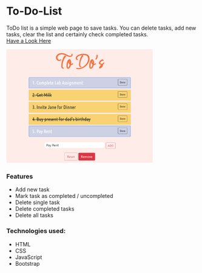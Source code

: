 # To-Do-List

ToDo list is a simple web page to save tasks. You can delete tasks, add new tasks, clear the list and certainly check completed tasks.  
[Have a Look Here](https://200richa.github.io/To-Do-List/)

![](pictures/ToDo's-select.png)

### Features
* Add new task
* Mark task as completed / uncompleted
* Delete single task
* Delete completed tasks
* Delete all tasks

### Technologies used:
* HTML
* CSS
* JavaScript
* Bootstrap


